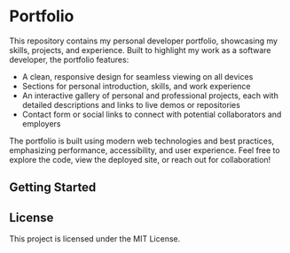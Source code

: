 # Portfolio
This repository contains my personal developer portfolio, showcasing my skills, projects, and experience. Built to highlight my work as a software developer, the portfolio features:

- A clean, responsive design for seamless viewing on all devices
- Sections for personal introduction, skills, and work experience
- An interactive gallery of personal and professional projects, each with detailed descriptions and links to live demos or repositories
- Contact form or social links to connect with potential collaborators and employers

The portfolio is built using modern web technologies and best practices, emphasizing performance, accessibility, and user experience. Feel free to explore the code, view the deployed site, or reach out for collaboration!

## Getting Started

## License

This project is licensed under the MIT License.
